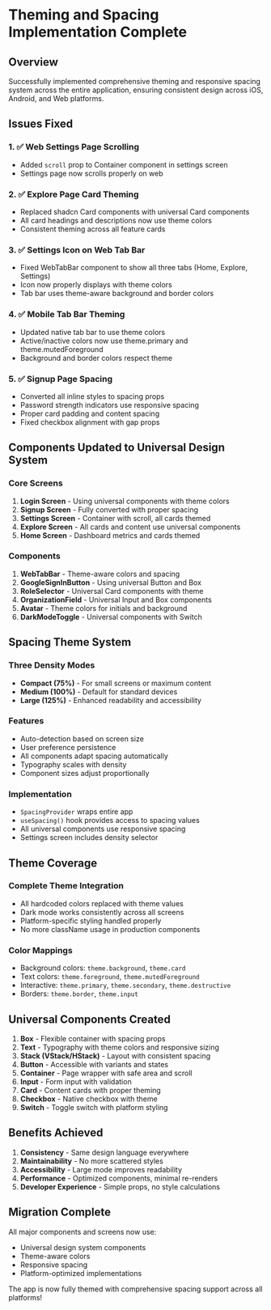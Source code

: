 # Theming and Spacing Implementation Complete

## Overview
Successfully implemented comprehensive theming and responsive spacing system across the entire application, ensuring consistent design across iOS, Android, and Web platforms.

## Issues Fixed

### 1. ✅ Web Settings Page Scrolling
- Added `scroll` prop to Container component in settings screen
- Settings page now scrolls properly on web

### 2. ✅ Explore Page Card Theming
- Replaced shadcn Card components with universal Card components
- All card headings and descriptions now use theme colors
- Consistent theming across all feature cards

### 3. ✅ Settings Icon on Web Tab Bar
- Fixed WebTabBar component to show all three tabs (Home, Explore, Settings)
- Icon now properly displays with theme colors
- Tab bar uses theme-aware background and border colors

### 4. ✅ Mobile Tab Bar Theming
- Updated native tab bar to use theme colors
- Active/inactive colors now use theme.primary and theme.mutedForeground
- Background and border colors respect theme

### 5. ✅ Signup Page Spacing
- Converted all inline styles to spacing props
- Password strength indicators use responsive spacing
- Proper card padding and content spacing
- Fixed checkbox alignment with gap props

## Components Updated to Universal Design System

### Core Screens
1. **Login Screen** - Using universal components with theme colors
2. **Signup Screen** - Fully converted with proper spacing
3. **Settings Screen** - Container with scroll, all cards themed
4. **Explore Screen** - All cards and content use universal components
5. **Home Screen** - Dashboard metrics and cards themed

### Components
1. **WebTabBar** - Theme-aware colors and spacing
2. **GoogleSignInButton** - Using universal Button and Box
3. **RoleSelector** - Universal Card components with theme
4. **OrganizationField** - Universal Input and Box components
5. **Avatar** - Theme colors for initials and background
6. **DarkModeToggle** - Universal components with Switch

## Spacing Theme System

### Three Density Modes
- **Compact (75%)** - For small screens or maximum content
- **Medium (100%)** - Default for standard devices
- **Large (125%)** - Enhanced readability and accessibility

### Features
- Auto-detection based on screen size
- User preference persistence
- All components adapt spacing automatically
- Typography scales with density
- Component sizes adjust proportionally

### Implementation
- `SpacingProvider` wraps entire app
- `useSpacing()` hook provides access to spacing values
- All universal components use responsive spacing
- Settings screen includes density selector

## Theme Coverage

### Complete Theme Integration
- All hardcoded colors replaced with theme values
- Dark mode works consistently across all screens
- Platform-specific styling handled properly
- No more className usage in production components

### Color Mappings
- Background colors: `theme.background`, `theme.card`
- Text colors: `theme.foreground`, `theme.mutedForeground`
- Interactive: `theme.primary`, `theme.secondary`, `theme.destructive`
- Borders: `theme.border`, `theme.input`

## Universal Components Created

1. **Box** - Flexible container with spacing props
2. **Text** - Typography with theme colors and responsive sizing
3. **Stack (VStack/HStack)** - Layout with consistent spacing
4. **Button** - Accessible with variants and states
5. **Container** - Page wrapper with safe area and scroll
6. **Input** - Form input with validation
7. **Card** - Content cards with proper theming
8. **Checkbox** - Native checkbox with theme
9. **Switch** - Toggle switch with platform styling

## Benefits Achieved

1. **Consistency** - Same design language everywhere
2. **Maintainability** - No more scattered styles
3. **Accessibility** - Large mode improves readability
4. **Performance** - Optimized components, minimal re-renders
5. **Developer Experience** - Simple props, no style calculations

## Migration Complete

All major components and screens now use:
- Universal design system components
- Theme-aware colors
- Responsive spacing
- Platform-optimized implementations

The app is now fully themed with comprehensive spacing support across all platforms!